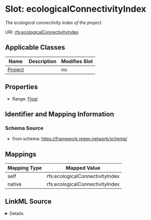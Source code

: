 

# Slot: ecologicalConnectivityIndex


_The ecological connectivity index of the project._





URI: [rfs:ecologicalConnectivityIndex](https://framework.regen.network/schema/ecologicalConnectivityIndex)



<!-- no inheritance hierarchy -->





## Applicable Classes

| Name | Description | Modifies Slot |
| --- | --- | --- |
| [Project](Project.md) |  |  no  |







## Properties

* Range: [Float](Float.md)





## Identifier and Mapping Information







### Schema Source


* from schema: https://framework.regen.network/schema/




## Mappings

| Mapping Type | Mapped Value |
| ---  | ---  |
| self | rfs:ecologicalConnectivityIndex |
| native | rfs:ecologicalConnectivityIndex |




## LinkML Source

<details>
```yaml
name: ecologicalConnectivityIndex
description: The ecological connectivity index of the project.
from_schema: https://framework.regen.network/schema/
rank: 1000
slot_uri: rfs:ecologicalConnectivityIndex
alias: ecologicalConnectivityIndex
domain_of:
- Project
range: float

```
</details>